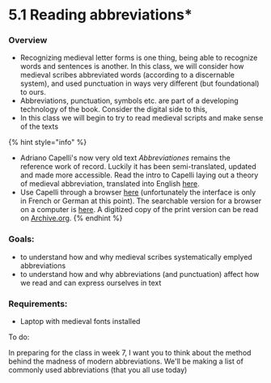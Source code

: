 # 5.1 Reading abbreviations\*

### Overview

* Recognizing medieval letter forms is one thing, being able to recognize words and sentences is another. In this class, we will consider how medieval scribes abbreviated words (according to a discernable system), and used punctuation in ways very different (but foundational) to ours.
* Abbreviations, punctuation, symbols etc. are part of a developing technology of the book. Consider the digital side to this,&#x20;
* In this class we will begin to try to read medieval scripts and make sense of the texts

{% hint style="info" %}
* Adriano Capelli's now very old text _Abbreviationes_ remains the reference work of record. Luckily it has been semi-translated, updated and made more accessible. Read the intro to Capelli laying out a theory of medieval abbreviation, translated into English [here](https://kuscholarworks.ku.edu/bitstream/handle/1808/1821/47cappelli.pdf).
* Use Capelli through a browser [here](https://www.adfontes.uzh.ch/mobile/#CappelliSeite) (unfortunately the interface is only in French or German at this point). The searchable version for a browser on a computer is [here](https://www.adfontes.uzh.ch). A digitized copy of the print version can be read on [Archive.org](https://archive.org/details/LexiconAbbreviaturarum).
{% endhint %}

### Goals:

* to understand how and why medieval scribes systematically emplyed abbreviations
* to understand how and why abbreviations (and punctuation) affect how we read and can express ourselves in text

### Requirements:

* Laptop with medieval fonts installed

To do:

In preparing for the class in week 7, I want you to think about the method behind the madness of modern abbreviations. We'll be making a list of commonly used abbreviations (that you all use today)

